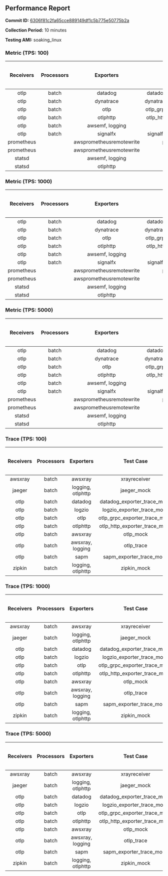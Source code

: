 ## Performance Report

**Commit ID:** [6306f81c2fa65cce889149df1c5b775e50775b2a](https://github.com/aws-observability/aws-otel-collector/commit/6306f81c2fa65cce889149df1c5b775e50775b2a)

**Collection Period:** 10 minutes

**Testing AMI:** soaking_linux


### Metric (TPS: 100)
| Receivers | Processors | Exporters | Test Case | Data Type | Instance Type | Avg CPU Usage (Percent) | Avg Memory Usage (Megabytes) | Max CPU Usage (Percent) | Max Memory Usage (Megabytes) |
|:---------:|:----------:|:---------:|:---------:|:---------:|:-------------:|:-----------------------:|:----------------------------:|:-----------------------:|:----------------------------:|
| otlp | batch | datadog | datadog_exporter_metric_mock | otlp | m5.2xlarge | 0.04 | 61.83 | 0.30 | 64.05 |
| otlp | batch | dynatrace | dynatrace_exporter_metric_mock | otlp | m5.2xlarge | 0.04 | 58.99 | 0.20 | 59.20 |
| otlp | batch | otlp | otlp_grpc_exporter_metric_mock | otlp | m5.2xlarge | 0.04 | 59.28 | 0.20 | 59.99 |
| otlp | batch | otlphttp | otlp_http_exporter_metric_mock | otlp | m5.2xlarge | 0.05 | 58.37 | 0.20 | 58.62 |
| otlp | batch | awsemf, logging | otlp_metric | otlp | m5.2xlarge | 0.04 | 58.90 | 0.20 | 59.05 |
| otlp | batch | signalfx | signalfx_exporter_metric_mock | otlp | m5.2xlarge | 0.04 | 58.56 | 0.20 | 59.27 |
| prometheus |  | awsprometheusremotewrite | prometheus_mock | prometheus | m5.2xlarge | 0.13 | 71.32 | 0.40 | 72.61 |
| prometheus |  | awsprometheusremotewrite | prometheus_static | prometheus | m5.2xlarge | 0.13 | 72.39 | 0.40 | 73.61 |
| statsd |  | awsemf, logging | statsd | statsd | m5.2xlarge | 0.67 | 66.82 | 0.90 | 67.43 |
| statsd |  | otlphttp | statsd_mock | statsd | m5.2xlarge | 0.06 | 58.88 | 0.20 | 59.15 |

### Metric (TPS: 1000)
| Receivers | Processors | Exporters | Test Case | Data Type | Instance Type | Avg CPU Usage (Percent) | Avg Memory Usage (Megabytes) | Max CPU Usage (Percent) | Max Memory Usage (Megabytes) |
|:---------:|:----------:|:---------:|:---------:|:---------:|:-------------:|:-----------------------:|:----------------------------:|:-----------------------:|:----------------------------:|
| otlp | batch | datadog | datadog_exporter_metric_mock | otlp | m5.2xlarge | 0.05 | 61.11 | 0.40 | 63.34 |
| otlp | batch | dynatrace | dynatrace_exporter_metric_mock | otlp | m5.2xlarge | 0.04 | 58.56 | 0.20 | 58.74 |
| otlp | batch | otlp | otlp_grpc_exporter_metric_mock | otlp | m5.2xlarge | 0.04 | 59.30 | 0.20 | 59.68 |
| otlp | batch | otlphttp | otlp_http_exporter_metric_mock | otlp | m5.2xlarge | 0.05 | 59.38 | 0.20 | 59.86 |
| otlp | batch | awsemf, logging | otlp_metric | otlp | m5.2xlarge | 0.05 | 58.15 | 0.20 | 58.25 |
| otlp | batch | signalfx | signalfx_exporter_metric_mock | otlp | m5.2xlarge | 0.04 | 59.20 | 0.20 | 59.60 |
| prometheus |  | awsprometheusremotewrite | prometheus_mock | prometheus | m5.2xlarge | 1.23 | 114.72 | 2.40 | 120.74 |
| prometheus |  | awsprometheusremotewrite | prometheus_static | prometheus | m5.2xlarge | 1.22 | 114.92 | 2.70 | 119.64 |
| statsd |  | awsemf, logging | statsd | statsd | m5.2xlarge | 5.50 | 67.17 | 6.00 | 67.76 |
| statsd |  | otlphttp | statsd_mock | statsd | m5.2xlarge | 0.02 | 59.64 | 0.10 | 59.76 |

### Metric (TPS: 5000)
| Receivers | Processors | Exporters | Test Case | Data Type | Instance Type | Avg CPU Usage (Percent) | Avg Memory Usage (Megabytes) | Max CPU Usage (Percent) | Max Memory Usage (Megabytes) |
|:---------:|:----------:|:---------:|:---------:|:---------:|:-------------:|:-----------------------:|:----------------------------:|:-----------------------:|:----------------------------:|
| otlp | batch | datadog | datadog_exporter_metric_mock | otlp | m5.2xlarge | 0.05 | 61.48 | 0.30 | 63.53 |
| otlp | batch | dynatrace | dynatrace_exporter_metric_mock | otlp | m5.2xlarge | 0.04 | 58.89 | 0.20 | 59.13 |
| otlp | batch | otlp | otlp_grpc_exporter_metric_mock | otlp | m5.2xlarge | 0.04 | 59.94 | 0.20 | 60.52 |
| otlp | batch | otlphttp | otlp_http_exporter_metric_mock | otlp | m5.2xlarge | 0.04 | 58.20 | 0.20 | 58.46 |
| otlp | batch | awsemf, logging | otlp_metric | otlp | m5.2xlarge | 0.04 | 59.63 | 0.20 | 60.36 |
| otlp | batch | signalfx | signalfx_exporter_metric_mock | otlp | m5.2xlarge | 0.04 | 60.26 | 0.20 | 60.38 |
| prometheus |  | awsprometheusremotewrite | prometheus_mock | prometheus | m5.2xlarge | 7.26 | 273.35 | 13.70 | 293.58 |
| prometheus |  | awsprometheusremotewrite | prometheus_static | prometheus | m5.2xlarge | 6.82 | 280.98 | 11.30 | 292.55 |
| statsd |  | awsemf, logging | statsd | statsd | m5.2xlarge | 26.39 | 67.91 | 27.69 | 68.26 |
| statsd |  | otlphttp | statsd_mock | statsd | m5.2xlarge | 0.02 | 59.35 | 0.20 | 59.56 |

### Trace (TPS: 100)
| Receivers | Processors | Exporters | Test Case | Data Type | Instance Type | Avg CPU Usage (Percent) | Avg Memory Usage (Megabytes) | Max CPU Usage (Percent) | Max Memory Usage (Megabytes) |
|:---------:|:----------:|:---------:|:---------:|:---------:|:-------------:|:-----------------------:|:----------------------------:|:-----------------------:|:----------------------------:|
| awsxray | batch | awsxray | xrayreceiver | xray | m5.2xlarge | 4.56 | 142.60 | 5.90 | 206.99 |
| jaeger | batch | logging, otlphttp | jaeger_mock | jaeger | m5.2xlarge | 2.37 | 74.13 | 2.70 | 75.72 |
| otlp | batch | datadog | datadog_exporter_trace_mock | otlp | m5.2xlarge | 5.83 | 72.96 | 6.60 | 74.72 |
| otlp | batch | logzio | logzio_exporter_trace_mock | otlp | m5.2xlarge | 3.42 | 88.16 | 3.90 | 88.84 |
| otlp | batch | otlp | otlp_grpc_exporter_trace_mock | otlp | m5.2xlarge | 2.88 | 126.30 | 4.30 | 179.29 |
| otlp | batch | otlphttp | otlp_http_exporter_trace_mock | otlp | m5.2xlarge | 3.39 | 69.30 | 3.60 | 69.71 |
| otlp | batch | awsxray | otlp_mock | otlp | m5.2xlarge | 3.99 | 70.78 | 4.60 | 71.79 |
| otlp | batch | awsxray, logging | otlp_trace | otlp | m5.2xlarge | 5.31 | 72.04 | 5.60 | 73.34 |
| otlp | batch | sapm | sapm_exporter_trace_mock | otlp | m5.2xlarge | 3.13 | 83.88 | 3.30 | 84.05 |
| zipkin | batch | logging, otlphttp | zipkin_mock | zipkin | m5.2xlarge | 5.43 | 76.17 | 6.60 | 80.14 |

### Trace (TPS: 1000)
| Receivers | Processors | Exporters | Test Case | Data Type | Instance Type | Avg CPU Usage (Percent) | Avg Memory Usage (Megabytes) | Max CPU Usage (Percent) | Max Memory Usage (Megabytes) |
|:---------:|:----------:|:---------:|:---------:|:---------:|:-------------:|:-----------------------:|:----------------------------:|:-----------------------:|:----------------------------:|
| awsxray | batch | awsxray | xrayreceiver | xray | m5.2xlarge | 31.35 | 571.19 | 42.29 | 986.86 |
| jaeger | batch | logging, otlphttp | jaeger_mock | jaeger | m5.2xlarge | 17.23 | 149.72 | 22.60 | 180.76 |
| otlp | batch | datadog | datadog_exporter_trace_mock | otlp | m5.2xlarge | 31.61 | 73.73 | 32.31 | 74.86 |
| otlp | batch | logzio | logzio_exporter_trace_mock | otlp | m5.2xlarge | 27.60 | 101.18 | 28.50 | 105.62 |
| otlp | batch | otlp | otlp_grpc_exporter_trace_mock | otlp | m5.2xlarge | 28.28 | 658.23 | 41.92 | 1163.26 |
| otlp | batch | otlphttp | otlp_http_exporter_trace_mock | otlp | m5.2xlarge | 28.97 | 70.74 | 29.79 | 71.54 |
| otlp | batch | awsxray | otlp_mock | otlp | m5.2xlarge | 34.53 | 76.25 | 44.69 | 77.38 |
| otlp | batch | awsxray, logging | otlp_trace | otlp | m5.2xlarge | 35.93 | 77.61 | 46.28 | 79.54 |
| otlp | batch | sapm | sapm_exporter_trace_mock | otlp | m5.2xlarge | 26.49 | 85.00 | 27.30 | 85.77 |
| zipkin | batch | logging, otlphttp | zipkin_mock | zipkin | m5.2xlarge | 30.67 | 477.05 | 35.92 | 558.60 |

### Trace (TPS: 5000)
| Receivers | Processors | Exporters | Test Case | Data Type | Instance Type | Avg CPU Usage (Percent) | Avg Memory Usage (Megabytes) | Max CPU Usage (Percent) | Max Memory Usage (Megabytes) |
|:---------:|:----------:|:---------:|:---------:|:---------:|:-------------:|:-----------------------:|:----------------------------:|:-----------------------:|:----------------------------:|
| awsxray | batch | awsxray | xrayreceiver | xray | m5.2xlarge | 50.30 | 849.34 | 70.32 | 1485.22 |
| jaeger | batch | logging, otlphttp | jaeger_mock | jaeger | m5.2xlarge | 15.87 | 167.25 | 23.40 | 201.14 |
| otlp | batch | datadog | datadog_exporter_trace_mock | otlp | m5.2xlarge | 131.07 | 82.09 | 136.12 | 83.50 |
| otlp | batch | logzio | logzio_exporter_trace_mock | otlp | m5.2xlarge | 118.86 | 123.59 | 120.30 | 131.09 |
| otlp | batch | otlp | otlp_grpc_exporter_trace_mock | otlp | m5.2xlarge | 123.19 | 3360.09 | 189.65 | 6049.49 |
| otlp | batch | otlphttp | otlp_http_exporter_trace_mock | otlp | m5.2xlarge | 122.79 | 76.54 | 124.70 | 78.01 |
| otlp | batch | awsxray | otlp_mock | otlp | m5.2xlarge | 145.06 | 16417.05 | 478.15 | 28533.93 |
| otlp | batch | awsxray, logging | otlp_trace | otlp | m5.2xlarge | 153.77 | 15337.49 | 419.97 | 26340.54 |
| otlp | batch | sapm | sapm_exporter_trace_mock | otlp | m5.2xlarge | 112.55 | 90.70 | 113.80 | 93.22 |
| zipkin | batch | logging, otlphttp | zipkin_mock | zipkin | m5.2xlarge | 28.49 | 511.65 | 36.23 | 557.35 |
